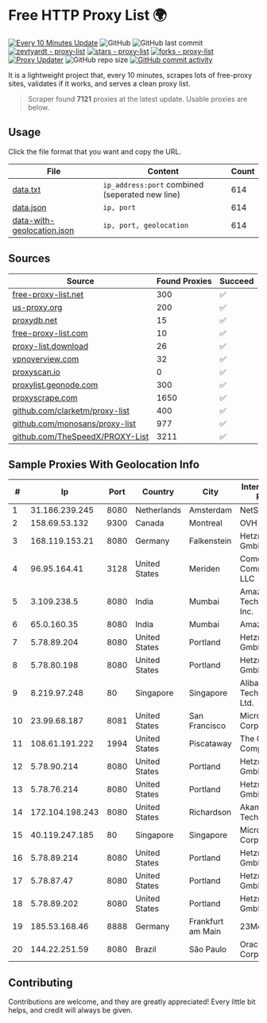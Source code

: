 
# Free HTTP Proxy List 🌍

[![Every 10 Minutes Update](https://github.com/mertguvencli/http-proxy-list/actions/workflows/main.yml/badge.svg?branch=main)](https://github.com/mertguvencli/http-proxy-list/actions/workflows/main.yml)
![GitHub](https://img.shields.io/github/license/mertguvencli/http-proxy-list)
![GitHub last commit](https://img.shields.io/github/last-commit/mertguvencli/http-proxy-list)
[![zevtyardt - proxy-list](https://img.shields.io/static/v1?label=zevtyardt&message=proxy-list&color=blue&logo=github)](https://github.com/zevtyardt/proxy-list "Go to GitHub repo")
[![stars - proxy-list](https://img.shields.io/github/stars/zevtyardt/proxy-list?style=social)](https://github.com/zevtyardt/proxy-list)
[![forks - proxy-list](https://img.shields.io/github/forks/zevtyardt/proxy-list?style=social)](https://github.com/zevtyardt/proxy-list)
[![Proxy Updater](https://github.com/zevtyardt/proxy-list/workflows/Proxy%20Updater/badge.svg)](https://github.com/zevtyardt/proxy-list/actions?query=workflow:"Proxy+Updater")
![GitHub repo size](https://img.shields.io/github/repo-size/zevtyardt/proxy-list)
[![GitHub commit activity](https://img.shields.io/github/commit-activity/m/zevtyardt/proxy-list?logo=commits)](https://github.com/zevtyardt/proxy-list/commits/main)

It is a lightweight project that, every 10 minutes, scrapes lots of free-proxy sites, validates if it works, and serves a clean proxy list.

> Scraper found **7121** proxies at the latest update. Usable proxies are below.

## Usage

Click the file format that you want and copy the URL.

|File|Content|Count|
|----|-------|-----|
|[data.txt](https://raw.githubusercontent.com/mertguvencli/http-proxy-list/main/proxy-list/data.txt)|`ip_address:port` combined (seperated new line)|614|
|[data.json](https://raw.githubusercontent.com/mertguvencli/http-proxy-list/main/proxy-list/data.json)|`ip, port`|614|
|[data-with-geolocation.json](https://raw.githubusercontent.com/mertguvencli/http-proxy-list/main/proxy-list/data-with-geolocation.json)|`ip, port, geolocation`|614|

## Sources

|Source|Found Proxies|Succeed|
|------|-------------|-------|
|[free-proxy-list.net](https://free-proxy-list.net)|300|✅|
|[us-proxy.org](https://www.us-proxy.org)|200|✅|
|[proxydb.net](http://proxydb.net)|15|✅|
|[free-proxy-list.com](https://free-proxy-list.com/?page=&port=&type%5B%5D=http&type%5B%5D=https&up_time=0&search=Search)|10|✅|
|[proxy-list.download](https://www.proxy-list.download/HTTP)|26|✅|
|[vpnoverview.com](https://vpnoverview.com/privacy/anonymous-browsing/free-proxy-servers)|32|✅|
|[proxyscan.io](https://www.proxyscan.io)|0|✅|
|[proxylist.geonode.com](https://proxylist.geonode.com/api/proxy-list?limit=300&page=1&sort_by=lastChecked&sort_type=desc&protocols=http,https)|300|✅|
|[proxyscrape.com](https://api.proxyscrape.com/v2/?request=displayproxies&protocol=http&timeout=10000&country=all&ssl=all&anonymity=all)|1650|✅|
|[github.com/clarketm/proxy-list](https://raw.githubusercontent.com/clarketm/proxy-list/master/proxy-list-raw.txt)|400|✅|
|[github.com/monosans/proxy-list](https://raw.githubusercontent.com/monosans/proxy-list/main/proxies/http.txt)|977|✅|
|[github.com/TheSpeedX/PROXY-List](https://raw.githubusercontent.com/TheSpeedX/PROXY-List/master/http.txt)|3211|✅|


## Sample Proxies With Geolocation Info

|#|Ip|Port|Country|City|Internet Service Provider|
|-|--|----|-------|----|-------------------------|
|1|31.186.239.245|8080|Netherlands|Amsterdam|NetSkope Inc|
|2|158.69.53.132|9300|Canada|Montreal|OVH SAS|
|3|168.119.153.21|8080|Germany|Falkenstein|Hetzner Online GmbH|
|4|96.95.164.41|3128|United States|Meriden|Comcast Cable Communications, LLC|
|5|3.109.238.5|8080|India|Mumbai|Amazon Technologies Inc.|
|6|65.0.160.35|8080|India|Mumbai|Amazon.com|
|7|5.78.89.204|8080|United States|Portland|Hetzner Online GmbH|
|8|5.78.80.198|8080|United States|Portland|Hetzner Online GmbH|
|9|8.219.97.248|80|Singapore|Singapore|Alibaba (US) Technology Co., Ltd.|
|10|23.99.68.187|8081|United States|San Francisco|Microsoft Corporation|
|11|108.61.191.222|1994|United States|Piscataway|The Constant Company|
|12|5.78.90.214|8080|United States|Portland|Hetzner Online GmbH|
|13|5.78.76.214|8080|United States|Portland|Hetzner Online GmbH|
|14|172.104.198.243|8080|United States|Richardson|Akamai Technologies|
|15|40.119.247.185|80|Singapore|Singapore|Microsoft Corporation|
|16|5.78.89.214|8080|United States|Portland|Hetzner Online GmbH|
|17|5.78.87.47|8080|United States|Portland|Hetzner Online GmbH|
|18|5.78.89.202|8080|United States|Portland|Hetzner Online GmbH|
|19|185.53.168.46|8888|Germany|Frankfurt am Main|23Media|
|20|144.22.251.59|8080|Brazil|São Paulo|Oracle Corporation|



## Contributing

Contributions are welcome, and they are greatly appreciated! Every
little bit helps, and credit will always be given.

